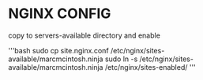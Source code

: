 # NGINX CONFIG
copy to servers-available directory and enable

'''bash
sudo cp site.nginx.conf /etc/nginx/sites-available/marcmcintosh.ninja
sudo ln -s /etc/nginx/sites-available/marcmcintosh.ninja /etc/nginx/sites-enabled/
'''
